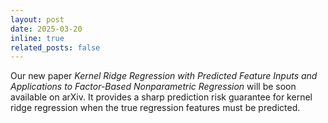```yaml
---
layout: post
date: 2025-03-20
inline: true
related_posts: false
---
```


Our new paper *Kernel Ridge Regression with Predicted Feature Inputs and Applications to Factor-Based Nonparametric Regression* will be soon available on arXiv. It provides a sharp prediction risk guarantee for kernel ridge regression when the true regression features must be predicted. 

